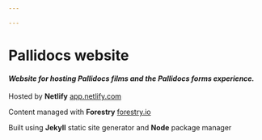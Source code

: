 ```yaml
---

---
```

# Pallidocs website

#### _Website for hosting Pallidocs films and the Pallidocs forms experience._

Hosted by **Netlify** [app.netlify.com](app.netlify.com)

Content managed with **Forestry** [forestry.io](www.forestry.io)

Built using **Jekyll** static site generator and **Node** package manager